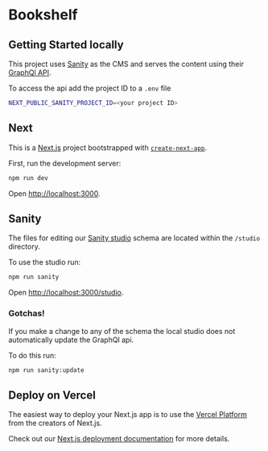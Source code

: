 # Bookshelf

## Getting Started locally

This project uses [Sanity](https://www.sanity.io/docs/getting-started) as the CMS and serves the content using their [GraphQl API](https://www.sanity.io/docs/graphql).

To access the api add the project ID to a `.env` file

```bash
NEXT_PUBLIC_SANITY_PROJECT_ID=<your project ID>
```

## Next

This is a [Next.js](https://nextjs.org/) project bootstrapped with [`create-next-app`](https://github.com/vercel/next.js/tree/canary/packages/create-next-app).

First, run the development server:

```bash
npm run dev
```

Open [http://localhost:3000](http://localhost:3000).

## Sanity

The files for editing our [Sanity studio](https://www.sanity.io/docs/sanity-studio) schema are located within the `/studio` directory.

To use the studio run:

```bash
npm run sanity
```

Open [http://localhost:3000/studio](http://localhost:3000/studio).

### Gotchas!

If you make a change to any of the schema the local studio does not automatically update the GraphQl api.

To do this run:

```bash
npm run sanity:update
```

## Deploy on Vercel

The easiest way to deploy your Next.js app is to use the [Vercel Platform](https://vercel.com/new?utm_medium=default-template&filter=next.js&utm_source=create-next-app&utm_campaign=create-next-app-readme) from the creators of Next.js.

Check out our [Next.js deployment documentation](https://nextjs.org/docs/deployment) for more details.
